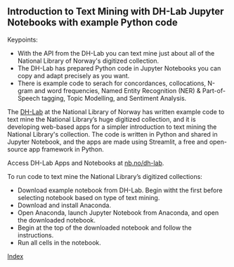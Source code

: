 ## Introduction to Text Mining with DH-Lab Jupyter Notebooks with example Python code 

Keypoints:
- With the API from the DH-Lab you can text mine just about all of the National Library of Norway's digitized collection.
- The DH-Lab has prepared Python code in Jupyter Notebooks you can copy and adapt precisely as you want.
- There is example code to serach for concordances, collocations, N-gram and word frequencies, Named Entity Recognition (NER) & Part-of-Speech tagging, Topic Modelling, and Sentiment Analysis.

The [DH-Lab](https://www.nb.no/dh-lab/) at the National Library of Norway has written example code to text mine the National Library’s huge digitized collection, and it is developing web-based apps for a simpler introduction to text mining the National Library's collection. The code is written in Python and shared in Jupyter Notebook, and the apps are made using Streamlit, a free and open-source app framework in Python.

Access DH-Lab Apps and Notebooks at [nb.no/dh-lab](https://www.nb.no/dh-lab/).

To run code to text mine the National Library’s digitized collections:
- Download example notebook from DH-Lab. Begin witht the first before selecting notebook based on type of text mining.
- Download and install Anaconda. 
- Open Anaconda, launch Jupyter Notebook from Anaconda, and open the downloaded notebook. 
- Begin at the top of the downloaded notebook and follow the instructions. 
- Run all cells in the notebook.

[Index](index.md)
